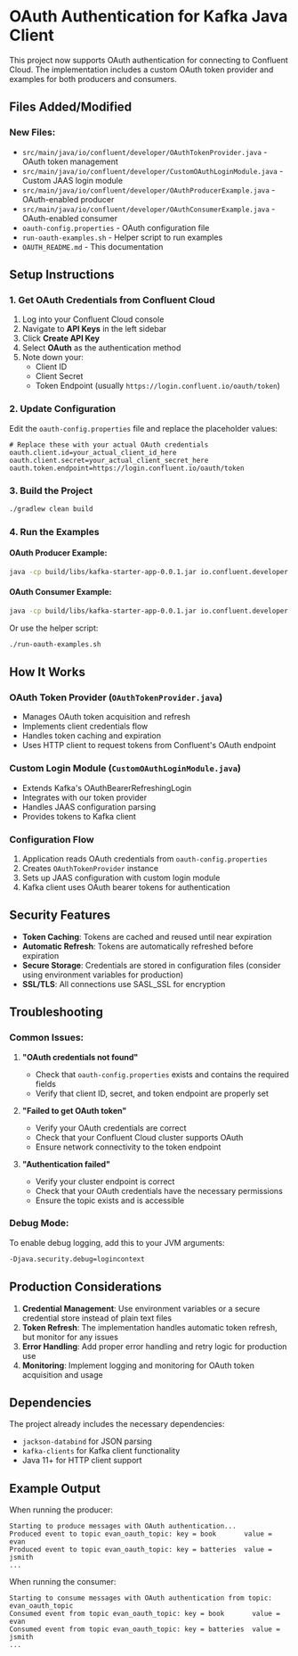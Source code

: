 # OAuth Authentication for Kafka Java Client

This project now supports OAuth authentication for connecting to Confluent Cloud. The implementation includes a custom OAuth token provider and examples for both producers and consumers.

## Files Added/Modified

### New Files:
- `src/main/java/io/confluent/developer/OAuthTokenProvider.java` - OAuth token management
- `src/main/java/io/confluent/developer/CustomOAuthLoginModule.java` - Custom JAAS login module
- `src/main/java/io/confluent/developer/OAuthProducerExample.java` - OAuth-enabled producer
- `src/main/java/io/confluent/developer/OAuthConsumerExample.java` - OAuth-enabled consumer
- `oauth-config.properties` - OAuth configuration file
- `run-oauth-examples.sh` - Helper script to run examples
- `OAUTH_README.md` - This documentation

## Setup Instructions

### 1. Get OAuth Credentials from Confluent Cloud

1. Log into your Confluent Cloud console
2. Navigate to **API Keys** in the left sidebar
3. Click **Create API Key**
4. Select **OAuth** as the authentication method
5. Note down your:
   - Client ID
   - Client Secret
   - Token Endpoint (usually `https://login.confluent.io/oauth/token`)

### 2. Update Configuration

Edit the `oauth-config.properties` file and replace the placeholder values:

```properties
# Replace these with your actual OAuth credentials
oauth.client.id=your_actual_client_id_here
oauth.client.secret=your_actual_client_secret_here
oauth.token.endpoint=https://login.confluent.io/oauth/token
```

### 3. Build the Project

```bash
./gradlew clean build
```

### 4. Run the Examples

#### OAuth Producer Example:
```bash
java -cp build/libs/kafka-starter-app-0.0.1.jar io.confluent.developer.OAuthProducerExample oauth-config.properties
```

#### OAuth Consumer Example:
```bash
java -cp build/libs/kafka-starter-app-0.0.1.jar io.confluent.developer.OAuthConsumerExample oauth-config.properties
```

Or use the helper script:
```bash
./run-oauth-examples.sh
```

## How It Works

### OAuth Token Provider (`OAuthTokenProvider.java`)
- Manages OAuth token acquisition and refresh
- Implements client credentials flow
- Handles token caching and expiration
- Uses HTTP client to request tokens from Confluent's OAuth endpoint

### Custom Login Module (`CustomOAuthLoginModule.java`)
- Extends Kafka's OAuthBearerRefreshingLogin
- Integrates with our token provider
- Handles JAAS configuration parsing
- Provides tokens to Kafka client

### Configuration Flow
1. Application reads OAuth credentials from `oauth-config.properties`
2. Creates `OAuthTokenProvider` instance
3. Sets up JAAS configuration with custom login module
4. Kafka client uses OAuth bearer tokens for authentication

## Security Features

- **Token Caching**: Tokens are cached and reused until near expiration
- **Automatic Refresh**: Tokens are automatically refreshed before expiration
- **Secure Storage**: Credentials are stored in configuration files (consider using environment variables for production)
- **SSL/TLS**: All connections use SASL_SSL for encryption

## Troubleshooting

### Common Issues:

1. **"OAuth credentials not found"**
   - Check that `oauth-config.properties` exists and contains the required fields
   - Verify that client ID, secret, and token endpoint are properly set

2. **"Failed to get OAuth token"**
   - Verify your OAuth credentials are correct
   - Check that your Confluent Cloud cluster supports OAuth
   - Ensure network connectivity to the token endpoint

3. **"Authentication failed"**
   - Verify your cluster endpoint is correct
   - Check that your OAuth credentials have the necessary permissions
   - Ensure the topic exists and is accessible

### Debug Mode:
To enable debug logging, add this to your JVM arguments:
```bash
-Djava.security.debug=logincontext
```

## Production Considerations

1. **Credential Management**: Use environment variables or a secure credential store instead of plain text files
2. **Token Refresh**: The implementation handles automatic token refresh, but monitor for any issues
3. **Error Handling**: Add proper error handling and retry logic for production use
4. **Monitoring**: Implement logging and monitoring for OAuth token acquisition and usage

## Dependencies

The project already includes the necessary dependencies:
- `jackson-databind` for JSON parsing
- `kafka-clients` for Kafka client functionality
- Java 11+ for HTTP client support

## Example Output

When running the producer:
```
Starting to produce messages with OAuth authentication...
Produced event to topic evan_oauth_topic: key = book       value = evan
Produced event to topic evan_oauth_topic: key = batteries  value = jsmith
...
```

When running the consumer:
```
Starting to consume messages with OAuth authentication from topic: evan_oauth_topic
Consumed event from topic evan_oauth_topic: key = book       value = evan
Consumed event from topic evan_oauth_topic: key = batteries  value = jsmith
...
``` 